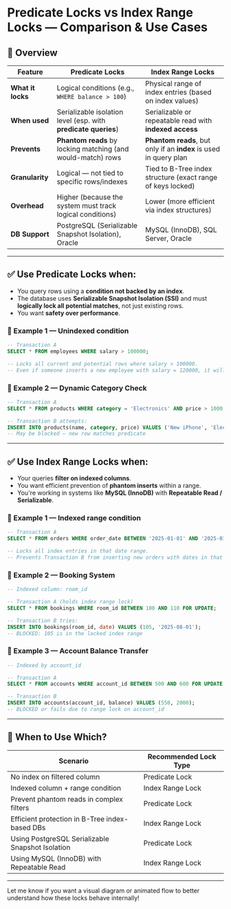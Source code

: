 <!---
author: "Avinash Gurugubelli",
title: "Predicate Locks vs Index Range Locks — Comparison & Use Cases",
description: "A detailed comparison of Predicate Locks and Index Range Locks in database transactions, including when to use each type, their advantages, and practical examples.",
tags: [
  "Database Transactions",
  "Predicate Locks",
  "Index Range Locks",
  "ACID Properties",
  "System Design",
  "Concurrency Control",
  "Database Isolation Levels",
  "SQL",
  "Database Locking"
  ],
  references: [{
    title: "Designing Data-Intensive Applications",
    authors: ["Martin Kleppmann"],
    publisher: "O'Reilly Media",
    year: 2017,
    url: "https://dataintensive.net/"
  }]

date: 2023-10-01
-->

# Predicate Locks vs Index Range Locks — Comparison & Use Cases

## 🔐 Overview

| Feature           | **Predicate Locks**                                            | **Index Range Locks**                                             |
| ----------------- | -------------------------------------------------------------- | ----------------------------------------------------------------- |
| **What it locks** | Logical conditions (e.g., `WHERE balance > 100`)               | Physical range of index entries (based on index values)           |
| **When used**     | Serializable isolation level (esp. with **predicate queries**) | Serializable or repeatable read with **indexed access**           |
| **Prevents**      | **Phantom reads** by locking matching (and would-match) rows   | **Phantom reads**, but only if an **index** is used in query plan |
| **Granularity**   | Logical — not tied to specific rows/indexes                    | Tied to B-Tree index structure (exact range of keys locked)       |
| **Overhead**      | Higher (because the system must track logical conditions)      | Lower (more efficient via index structures)                       |
| **DB Support**    | PostgreSQL (Serializable Snapshot Isolation), Oracle           | MySQL (InnoDB), SQL Server, Oracle                                |

---

## ✅ Use **Predicate Locks** when:

* You query rows using a **condition not backed by an index**.
* The database uses **Serializable Snapshot Isolation (SSI)** and must **logically lock all potential matches**, not just existing rows.
* You want **safety over performance**.

### 🧠 Example 1 — Unindexed condition

```sql
-- Transaction A
SELECT * FROM employees WHERE salary > 100000;

-- Locks all current and potential rows where salary > 100000.
-- Even if someone inserts a new employee with salary = 120000, it will block or fail.
```

### 🧠 Example 2 — Dynamic Category Check

```sql
-- Transaction A
SELECT * FROM products WHERE category = 'Electronics' AND price > 1000;

-- Transaction B attempts:
INSERT INTO products(name, category, price) VALUES ('New iPhone', 'Electronics', 1200);
-- May be blocked — new row matches predicate
```

---

## ✅ Use **Index Range Locks** when:

* Your queries **filter on indexed columns**.
* You want efficient prevention of **phantom inserts** within a range.
* You're working in systems like **MySQL (InnoDB)** with **Repeatable Read / Serializable**.

### 🧠 Example 1 — Indexed range condition

```sql
-- Transaction A
SELECT * FROM orders WHERE order_date BETWEEN '2025-01-01' AND '2025-01-31' FOR SHARE;

-- Locks all index entries in that date range.
-- Prevents Transaction B from inserting new orders with dates in that range.
```

### 🧠 Example 2 — Booking System

```sql
-- Indexed column: room_id

-- Transaction A (holds index range lock)
SELECT * FROM bookings WHERE room_id BETWEEN 100 AND 110 FOR UPDATE;

-- Transaction B tries:
INSERT INTO bookings(room_id, date) VALUES (105, '2025-08-01');
-- BLOCKED: 105 is in the locked index range
```

### 🧠 Example 3 — Account Balance Transfer

```sql
-- Indexed by account_id

-- Transaction A
SELECT * FROM accounts WHERE account_id BETWEEN 500 AND 600 FOR UPDATE;

-- Transaction B
INSERT INTO accounts(account_id, balance) VALUES (550, 2000);
-- BLOCKED or fails due to range lock on account_id
```

---

## 🧭 When to Use Which?

| Scenario                                         | Recommended Lock Type |
| ------------------------------------------------ | --------------------- |
| No index on filtered column                      | Predicate Lock        |
| Indexed column + range condition                 | Index Range Lock      |
| Prevent phantom reads in complex filters         | Predicate Lock        |
| Efficient protection in B-Tree index-based DBs   | Index Range Lock      |
| Using PostgreSQL Serializable Snapshot Isolation | Predicate Lock        |
| Using MySQL (InnoDB) with Repeatable Read        | Index Range Lock      |

---

Let me know if you want a visual diagram or animated flow to better understand how these locks behave internally!
